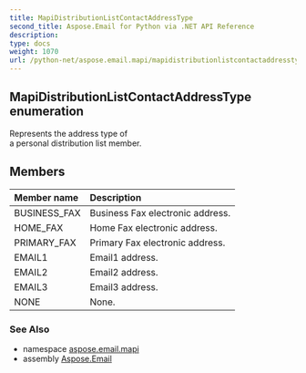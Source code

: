 ```yaml
---
title: MapiDistributionListContactAddressType
second_title: Aspose.Email for Python via .NET API Reference
description: 
type: docs
weight: 1070
url: /python-net/aspose.email.mapi/mapidistributionlistcontactaddresstype/
---
```


## MapiDistributionListContactAddressType enumeration

Represents the address type of <br/>            a personal distribution list member.

## Members
| Member name | Description |
| :- | :- |
|BUSINESS_FAX|Business Fax electronic address.|
|HOME_FAX|Home Fax electronic address.|
|PRIMARY_FAX|Primary Fax electronic address.|
|EMAIL1|Email1 address.|
|EMAIL2|Email2 address.|
|EMAIL3|Email3 address.|
|NONE|None.|

### See Also

* namespace [aspose.email.mapi](/email/python-net/aspose.email.mapi/)
* assembly [Aspose.Email](/email/python-net/)

